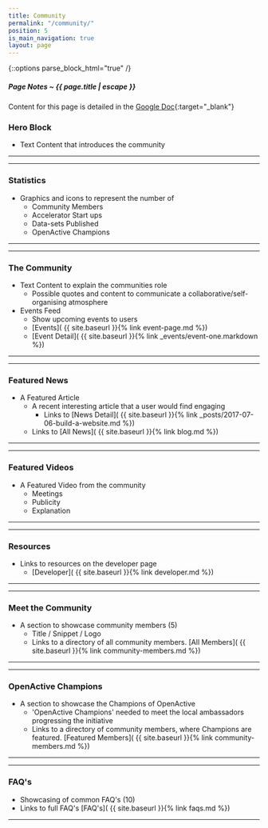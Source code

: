 ```yaml
---
title: Community
permalink: "/community/"
position: 5
is_main_navigation: true
layout: page
---
```


{::options parse_block_html="true" /}

<article class="note-wrap">
<div class="notes">

##### Page Notes ~ {{ page.title | escape }}
Content for this page is detailed in the
[Google Doc](https://drive.google.com/open?id=170_Ao9Y5WspjoVC_n6OfPLC55QQ8JbYzt_JxK888OvM){:target="_blank"}

</div>
</article>


### Hero Block
+ Text Content that introduces the community

***
***
### Statistics 
+ Graphics and icons to represent the number of
    + Community Members
    + Accelerator Start ups
    + Data-sets Published
    + OpenActive Champions

***
***
### The Community
+ Text Content to explain the communities role
    + Possible quotes and content to communicate a collaborative/self-organising atmosphere
+ Events Feed
    + Show upcoming events to users
    + [Events]( {{ site.baseurl }}{% link event-page.md %})    
    + [Event Detail]( {{ site.baseurl }}{% link _events/event-one.markdown  %})   

***

***
### Featured News 
+ A Featured Article
    + A recent interesting article that a user would find engaging 
        + Links to [News Detail]( {{ site.baseurl }}{% link _posts/2017-07-06-build-a-website.md  %})  
    + Links to [All News]( {{ site.baseurl }}{% link blog.md %})  
  
***
***
### Featured Videos 
+ A Featured Video from the community
    + Meetings
    + Publicity
    + Explanation 

***
***
### Resources
+ Links to resources on the developer page
    + [Developer]( {{ site.baseurl }}{% link developer.md %})  

***
***
### Meet the Community
+ A section to showcase community members (5)
    + Title / Snippet / Logo 
    + Links to a directory of all community members. [All Members]( {{ site.baseurl }}{% link community-members.md %})  

***
***
### OpenActive Champions
+ A section to showcase the Champions of OpenActive
    + 'OpenActive Champions' needed to meet the local ambassadors progressing the initiative
    + Links to a directory of community members, where Champions are featured. [Featured Members]( {{ site.baseurl }}{% link community-members.md %})  

***
***
### FAQ's 
+ Showcasing of common FAQ's (10)
+ Links to full FAQ's [FAQ's]( {{ site.baseurl }}{% link faqs.md %})  

***
